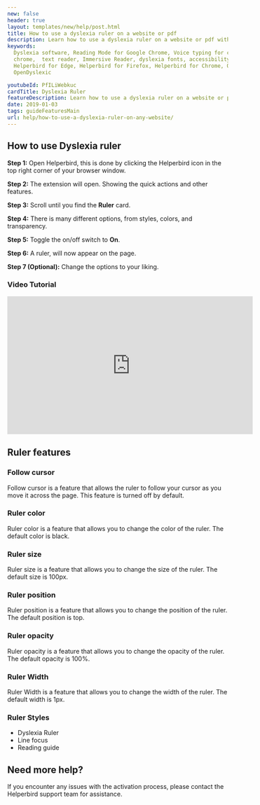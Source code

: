 ```yaml
---
new: false
header: true
layout: templates/new/help/post.html
title: How to use a dyslexia ruler on a website or pdf
description: Learn how to use a dyslexia ruler on a website or pdf with the Helperbird browser extension.
keywords:
  Dyslexia software, Reading Mode for Google Chrome, Voice typing for chrome, Text to speech for
  chrome,  text reader, Immersive Reader, dyslexia fonts, accessibility software, dyslexia software,
  Helperbird for Edge, Helperbird for Firefox, Helperbird for Chrome, Opendyslexic for Chrome,
  OpenDyslexic

youtubeId: PfILiWebkuc
cardTitle: Dyslexia Ruler
featureDescription: Learn how to use a dyslexia ruler on a website or pdf with the Helperbird browser extension.
date: 2019-01-03
tags: guideFeaturesMain
url: help/how-to-use-a-dyslexia-ruler-on-any-website/
---
```


## How to use Dyslexia ruler

**Step 1:** Open Helperbird, this is done by clicking the Helperbird icon in the top right corner of your browser window.

**Step 2:** The extension will open. Showing the quick actions and other features.

**Step 3:** Scroll until you find the **Ruler** card.

**Step 4:** There is many different options, from styles, colors, and transparency.

**Step 5:** Toggle the on/off switch to **On**.

**Step 6:** A ruler, will now appear on the page.

**Step 7 (Optional):** Change the options to your liking.






### Video Tutorial

<iframe width="560" height="315" src="https://www.youtube.com/embed/950R2dDH4lw" title="YouTube video player" frameborder="0" allow="accelerometer; autoplay; clipboard-write; encrypted-media; gyroscope; picture-in-picture; web-share" allowfullscreen></iframe>

## Ruler features

### Follow cursor

Follow cursor is a feature that allows the ruler to follow your cursor as you move it across the page. This feature is turned off by default.

### Ruler color

Ruler color is a feature that allows you to change the color of the ruler. The default color is black.

### Ruler size

Ruler size is a feature that allows you to change the size of the ruler. The default size is 100px.

### Ruler position

Ruler position is a feature that allows you to change the position of the ruler. The default position is top.

### Ruler opacity

Ruler opacity is a feature that allows you to change the opacity of the ruler. The default opacity is 100%.

### Ruler Width

Ruler Width is a feature that allows you to change the width of the ruler. The default width is 1px.

### Ruler Styles

- Dyslexia Ruler
- Line focus
- Reading guide



## Need more help?

If you encounter any issues with the activation process, please contact the Helperbird support team for assistance.





